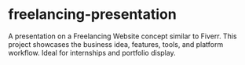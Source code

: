 # freelancing-presentation
A presentation on a Freelancing Website concept similar to Fiverr. This project showcases the business idea, features, tools, and platform workflow. Ideal for internships and portfolio display.
